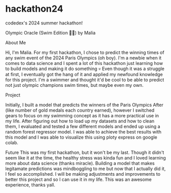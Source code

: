 # hackathon24
codedex's 2024 summer hackathon!

Olympic Oracle (Swim Edition 🏊‍♀️) by Malia

About Me

Hi, I'm Malia. For my first hackathon, I chose to predict the winning times of any swim event of the 2024 Paris Olympics (oh boy). I'm a newbie when it comes to data science and I spent a lot of this hackathon just learning how to build models and making it do something 💀 Even though it was a struggle at first, I eventually got the hang of it and applied my newfound knowledge for this project. I'm a swimmer and thought it'd be cool to be able to predict not just olympic champions swim times, but maybe even my own.

Project

Initially, I built a model that predicts the winners of the Paris Olympics After (like number of gold medals each country earned), however I switched gears to focus on my swimming concept as it has a more practical use in my life. After figuring out how to load up my datasets and how to clean them, I evaluated and tested a few different models and ended up using a random forest regressor model. I was able to achieve the best results with this model and I was able to visualize this using ploty express on google colab.

Future
This was my first hackathon, but it won't be my last. Though it didn't seem like it at the time, the healthy stress was kinda fun and I loved learning more about data science (thanks miracle). Building a model that makes legitamate predictions was mindboggling to me but now that I actually did it, I feel so accomplished. I will be making adjustments and improvements to better this project and so I can use it in my life. This was an awesome experience, thanks yall.
